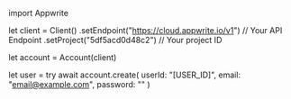import Appwrite

let client = Client()
    .setEndpoint("https://cloud.appwrite.io/v1") // Your API Endpoint
    .setProject("5df5acd0d48c2") // Your project ID

let account = Account(client)

let user = try await account.create(
    userId: &quot;[USER_ID]&quot;,
    email: &quot;email@example.com&quot;,
    password: &quot;&quot;
)

